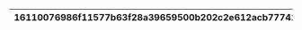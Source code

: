 |16110076986f11577b63f28a39659500b202c2e612acb77741f445bcdda08c9e|87cc2c250dc350adfb89454f6303c7ea38c05c60669196fff0d7695a833cc595|d5e9fd937efaabd7020e7409c4719073d4b8f3a1fc4a6e0bb76972dc5bcaa861|da3f54e07cb1a43fd33e918a181438fdb7e3edecea4de69e821a2a97ddf6a048|aa3f91efa36858698dc0b1809001c1c938b528148abd162fdfe0e42280bc0337|6fc8b03cc85520dcc53f1e50e9bb67528b5f86cc42e27ae95b5694b3b0ecff6e|96ae1ee1577ffdc6a5fbafa3e33c01b385464e8b517471636a6f7c7d6ab9b353|c2811b70a40f01ae2b4b41d11a3d0561cf5c911fb8d6c325260cce5a6d28e577|f334e93f4354b3bdb5df7d168d06038cc84aada86019b3fdbaf457fec6a35d9e|7b7d145cf9dc06811353221d7db691c0dc92eeeb6396cb60667a92634780ddcc|3a096ca692ab085451101314cc6773a8f69432ccc358bd6b9e0f1ea5913ce53d|
| --- | --- | --- | --- | --- | --- | --- | --- | --- | --- | --- |